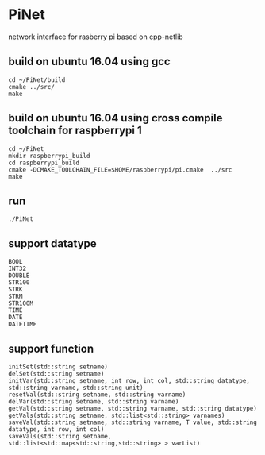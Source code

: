 # PiNet
network interface for rasberry pi based on cpp-netlib

## build on ubuntu 16.04 using gcc
	cd ~/PiNet/build
	cmake ../src/ 
	make

## build on ubuntu 16.04 using cross compile toolchain for raspberrypi 1
	cd ~/PiNet
	mkdir raspberrypi_build
	cd raspberrypi_build
	cmake -DCMAKE_TOOLCHAIN_FILE=$HOME/raspberrypi/pi.cmake  ../src 
	make

## run 
	./PiNet

## support datatype
	BOOL 
	INT32 
	DOUBLE 
	STR100
	STRK 
	STRM 
	STR100M 
	TIME 
	DATE 
	DATETIME 

## support function
	initSet(std::string setname)
	delSet(std::string setname)
	initVar(std::string setname, int row, int col, std::string datatype, std::string varname, std::string unit)
	resetVal(std::string setname, std::string varname)
	delVar(std::string setname, std::string varname)
	getVal(std::string setname, std::string varname, std::string datatype)
	getVals(std::string setname, std::list<std::string> varnames)
	saveVal(std::string setname, std::string varname, T value, std::string datatype, int row, int col)
	saveVals(std::string setname, std::list<std::map<std::string,std::string> > varList) 
